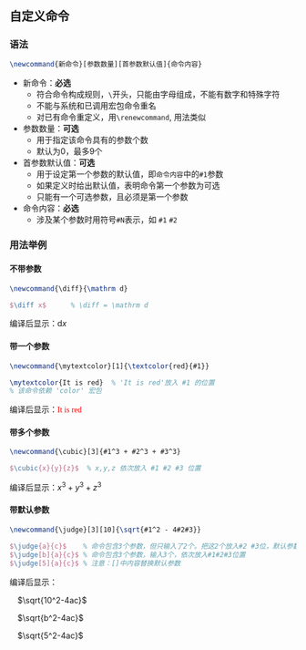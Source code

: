 ## 自定义命令

### 语法

```latex
\newcommand{新命令}[参数数量][首参数默认值]{命令内容}
```

+ 新命令：**必选**
  - 符合命令构成规则，`\`开头，只能由字母组成，不能有数字和特殊字符
  - 不能与系统和已调用宏包命令重名
  - 对已有命令重定义，用`\renewcommand`, 用法类似
+ 参数数量：**可选**
  - 用于指定该命令具有的参数个数
  - 默认为0，最多9个
+ 首参数默认值：**可选**
  - 用于设定第一个参数的默认值，即`命令内容`中的`#1`参数
  - 如果定义时给出默认值，表明命令第一个参数为可选
  - 只能有一个可选参数，且必须是第一个参数
+ 命令内容：**必选**
  - 涉及某个参数时用符号`#N`表示，如 `#1` `#2`

### 用法举例

#### 不带参数

```latex
\newcommand{\diff}{\mathrm d} 

$\diff x$      % \diff = \mathrm d
```

编译后显示：$\mathrm d x$

#### 带一个参数

```latex
\newcommand{\mytextcolor}[1]{\textcolor{red}{#1}}

\mytextcolor{It is red}  % 'It is red'放入 #1 的位置
% 该命令依赖 'color' 宏包
```

编译后显示：<font face='Times New Roman' color=red>It is red</font>

#### 带多个参数

```latex
\newcommand{\cubic}[3]{#1^3 + #2^3 + #3^3}

$\cubic{x}{y}{z}$  % x,y,z 依次放入 #1 #2 #3 位置
```

编译后显示：$x^3+y^3+z^3$

#### 带默认参数

```latex
\newcommand{\judge}[3][10]{\sqrt{#1^2 - 4#2#3}}

$\judge{a}{c}$    % 命令包含3个参数，但只输入了2个。把这2个放入#2 #3位，默认参数放#1位
$\judge[b]{a}{c}$ % 命令包含3个参数，输入3个，依次放入#1#2#3位置
$\judge[5]{a}{c}$ % 注意：[]中内容替换默认参数
```

编译后显示：

&emsp;$\sqrt{10^2-4ac}$

&emsp;$\sqrt{b^2-4ac}$

&emsp;$\sqrt{5^2-4ac}$
